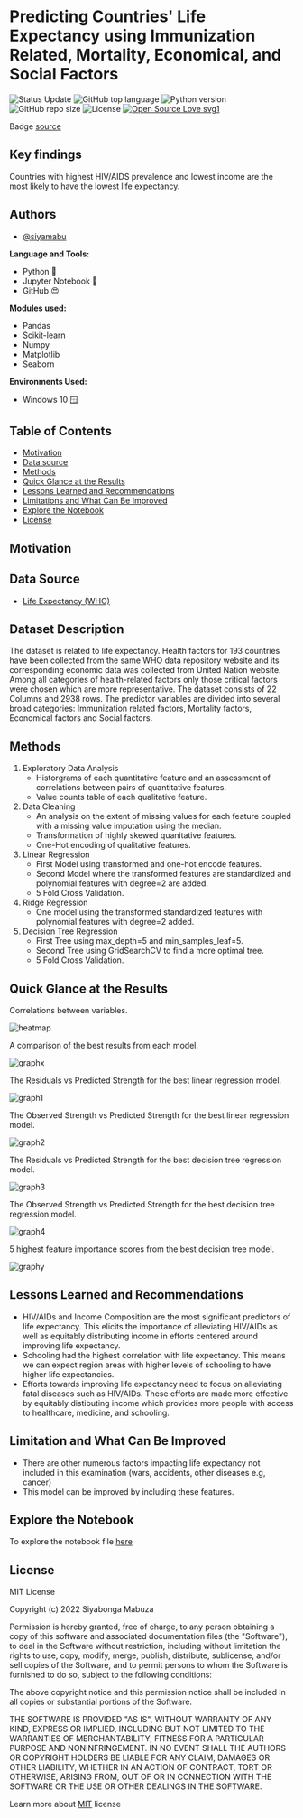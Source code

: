 # Predicting Countries' Life Expectancy using Immunization Related, Mortality, Economical, and Social Factors

![Status Update](https://img.shields.io/badge/Status-Complete-brightgreen) 
![GitHub top language](https://img.shields.io/github/languages/top/sverma1012/income-level?color=%23F37626&logo=Jupyter&logoColor=%23F37626&style=flat-square)
![Python version](https://img.shields.io/badge/Python%20version-3.10%2B-lightgrey)
![GitHub repo size](https://img.shields.io/github/repo-size/siyamabu/Life-Expectancy)
![License](https://img.shields.io/badge/License-MIT-green)
[![Open Source Love svg1](https://badges.frapsoft.com/os/v1/open-source.svg?v=103)](https://github.com/ellerbrock/open-source-badges/)

Badge [source](https://shields.io/)

## Key findings

Countries with highest HIV/AIDS prevalence and lowest income are the most likely to have the lowest life expectancy. 

## Authors

- [@siyamabu](https://www.github.com/siyamabu)

**Language and Tools:**<br />
* Python :snake:
* Jupyter Notebook :notebook:
* GitHub :heart_eyes:

**Modules used:**<br />
* Pandas
* Scikit-learn
* Numpy
* Matplotlib
* Seaborn

**Environments Used:**<br />
* Windows 10 🪟

## Table of Contents

  - [Motivation](#motivation)
  - [Data source](#data-source)
  - [Methods](#methods)
  - [Quick Glance at the Results](#quick-glance-at-the-results)
  - [Lessons Learned and Recommendations](#lessons-learned-and-recommendations)
  - [Limitations and What Can Be Improved](#limitations-and-what-can-be-improved)
  - [Explore the Notebook](#explore-the-notebook)
  - [License](#license)

## Motivation 


## Data Source

- [Life Expectancy (WHO)](https://www.kaggle.com/datasets/kumarajarshi/life-expectancy-who)

## Dataset Description

The dataset is related to life expectancy. Health factors for 193 countries have been collected from the same WHO data repository website and its corresponding economic data was collected from United Nation website. Among all categories of health-related factors only those critical factors were chosen which are more representative. The dataset consists of 22 Columns and 2938 rows. The predictor variables are divided into several broad categories: Immunization related factors, Mortality factors, Economical factors and Social factors.

## Methods

1. Exploratory Data Analysis
    * Historgrams of each quantitative feature and an assessment of correlations between pairs of quantitative features. 
    * Value counts table of each qualitative feature. 
2. Data Cleaning
    * An analysis on the extent of missing values for each feature coupled with a missing value imputation using the median. 
    * Transformation of highly skewed quanitative features. 
    * One-Hot encoding of qualitative features. 
3. Linear Regression
    * First Model using transformed and one-hot encode features.
    * Second Model where the transformed features are standardized and polynomial features with degree=2 are added. 
    * 5 Fold Cross Validation.
4. Ridge Regression
    * One model using the transformed standardized features with polynomial features with degree=2 added.
5. Decision Tree Regression
   * First Tree using max_depth=5 and min_samples_leaf=5.
   * Second Tree using GridSearchCV to find a more optimal tree.
   * 5 Fold Cross Validation.

## Quick Glance at the Results

Correlations between variables.

![heatmap](pictures/life_correlation_heatmap.png)

A comparison of the best results from each model.

![graphx](pictures/model_results.png)

The Residuals vs Predicted Strength for the best linear regression model.

![graph1](pictures/residuals_vs_predicted_linear_regression.png) 

The Observed Strength vs Predicted Strength for the best linear regression model.

![graph2](pictures/observed_strength_vs_predicted_strength_linear%20regression.png)

The Residuals vs Predicted Strength for the best decision tree regression model. 

![graph3](pictures/residuals_vs_predicted_decision_tree_regression.png)

The Observed Strength vs Predicted Strength for the best decision tree regression model.

![graph4](pictures/observed_strength_vs_predicted_strength_decision_tree_%20regression.png)

5 highest feature importance scores from the best decision tree model.

![graphy](pictures/feature_importance.png) 

## Lessons Learned and Recommendations
- HIV/AIDs and Income Composition are the most significant predictors of life expectancy. This elicits the importance of alleviating HIV/AIDs as well as equitably distributing income in efforts centered around improving life expectancy. 
- Schooling had the highest correlation with life expectancy. This means we can expect region areas with higher levels of schooling to have higher life expectancies. 
- Efforts towards improving life expectancy need to focus on alleviating fatal diseases such as HIV/AIDs. These efforts are made more effective by equitably distibuting income which provides more people with access to healthcare, medicine, and schooling.

## Limitation and What Can Be Improved
- There are other numerous factors impacting life expectancy not included in this examination (wars, accidents, other diseases e.g, cancer)
- This model can be improved by including these features. 

## Explore the Notebook

To explore the notebook file [here](https://github.com/siyamabu/Life-Expectancy/blob/main/life_expectancy_prediction.ipynb)

## License

MIT License

Copyright (c) 2022 Siyabonga Mabuza

Permission is hereby granted, free of charge, to any person obtaining a copy
of this software and associated documentation files (the "Software"), to deal
in the Software without restriction, including without limitation the rights
to use, copy, modify, merge, publish, distribute, sublicense, and/or sell
copies of the Software, and to permit persons to whom the Software is
furnished to do so, subject to the following conditions:

The above copyright notice and this permission notice shall be included in all
copies or substantial portions of the Software.

THE SOFTWARE IS PROVIDED "AS IS", WITHOUT WARRANTY OF ANY KIND, EXPRESS OR
IMPLIED, INCLUDING BUT NOT LIMITED TO THE WARRANTIES OF MERCHANTABILITY,
FITNESS FOR A PARTICULAR PURPOSE AND NONINFRINGEMENT. IN NO EVENT SHALL THE
AUTHORS OR COPYRIGHT HOLDERS BE LIABLE FOR ANY CLAIM, DAMAGES OR OTHER
LIABILITY, WHETHER IN AN ACTION OF CONTRACT, TORT OR OTHERWISE, ARISING FROM,
OUT OF OR IN CONNECTION WITH THE SOFTWARE OR THE USE OR OTHER DEALINGS IN THE
SOFTWARE.

Learn more about [MIT](https://choosealicense.com/licenses/mit/) license

